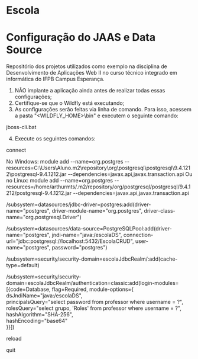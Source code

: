 # Escola
# Configuração do JAAS e Data Source
Repositório dos projetos utilizados como exemplo na disciplina de Desenvolvimento de Aplicações Web II no curso técnico integrado em informática do IFPB Campus Esperança.

1. NÃO implante a aplicação ainda antes de realizar todas essas configurações;
2. Certifique-se que o Wildfly está executando;
3. As configurações serão feitas via linha de comando. Para isso, acessem a pasta "<WILDFLY_HOME>\bin" e executem o seguinte comando:

jboss-cli.bat

4. Execute os seguintes comandos:

connect

No Windows:
module add --name=org.postgres --resources=C:\Users\Aluno\.m2\repository\org\postgresql\postgresql\9.4.1212\postgresql-9.4.1212.jar --dependencies=javax.api,javax.transaction.api
Ou no Linux:
module add --name=org.postgres --resources=/home/arthurmts/.m2/repository/org/postgresql/postgresql/9.4.1212/postgresql-9.4.1212.jar --dependencies=javax.api,javax.transaction.api


/subsystem=datasources/jdbc-driver=postgres:add(driver-name="postgres", driver-module-name="org.postgres", driver-class-name="org.postgresql.Driver")

/subsystem=datasources/data-source=PostgreSQLPool:add(driver-name="postgres", jndi-name="java:/escolaDS", connection-url="jdbc:postgresql://localhost:5432/EscolaCRUD", user-name="postgres", password="postgres")

/subsystem=security/security-domain=escolaJdbcRealm/:add(cache-type=default)

/subsystem=security/security-domain=escolaJdbcRealm/authentication=classic:add(login-modules=[{code=Database, flag=Required, module-options={ \
    dsJndiName="java:/escolaDS", \
    principalsQuery="select password from professor where username = ?", \
    rolesQuery="select grupo, 'Roles' from professor where username = ?", \
    hashAlgorithm="SHA-256", \
    hashEncoding="base64" \
}}])

reload

quit

